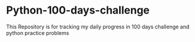 # Python-100-days-challenge
This Repository is for tracking my daily progress in 100 days challenge and python practice problems
